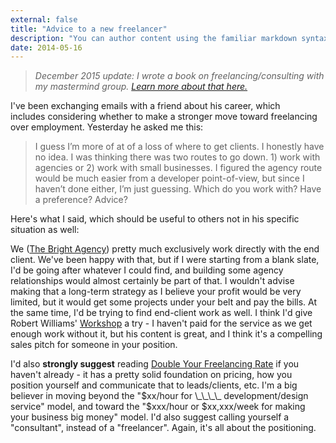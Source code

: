 ```yaml
---
external: false
title: "Advice to a new freelancer"
description: "You can author content using the familiar markdown syntax you already know. All basic markdown syntax is supported."
date: 2014-05-16
---
```


> _December 2015 update: I wrote a book on freelancing/consulting with my mastermind group. [Learn more about that here.](http://travisnorthcutt.com/buy-our-book/)_

I've been exchanging emails with a friend about his career, which includes considering whether to make a stronger move toward freelancing over employment. Yesterday he asked me this:

> I guess I’m more of at of a loss of where to get clients. I honestly have no idea. I was thinking there was two routes to go down. 1) work with agencies or 2) work with small businesses. I figured the agency route would be much easier from a developer point-of-view, but since I haven’t done either, I’m just guessing. Which do you work with? Have a preference? Advice?

Here's what I said, which should be useful to others not in his specific situation as well:

We ([The Bright Agency](http://brightagency.net/)) pretty much exclusively work directly with the end client. We've been happy with that, but if I were starting from a blank slate, I'd be going after whatever I could find, and building some agency relationships would almost certainly be part of that. I wouldn't advise making that a long-term strategy as I believe your profit would be very limited, but it would get some projects under your belt and pay the bills. At the same time, I'd be trying to find end-client work as well. I think I'd give Robert Williams' [Workshop](http://letsworkshop.com/) a try - I haven't paid for the service as we get enough work without it, but his content is great, and I think it's a compelling sales pitch for someone in your position.

I'd also **strongly suggest** reading [Double Your Freelancing Rate](http://doubleyourfreelancingrate.com/) if you haven't already - it has a pretty solid foundation on pricing, how you position yourself and communicate that to leads/clients, etc. I'm a big believer in moving beyond the "$xx/hour for \_\_\_\_ development/design service" model, and toward the "$xxx/hour or \$xx,xxx/week for making your business big money" model. I'd also suggest calling yourself a "consultant", instead of a "freelancer". Again, it's all about the positioning.
